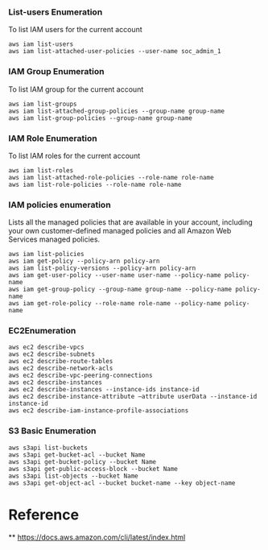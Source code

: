 

### List-users Enumeration 
To list IAM users for the current account
```
aws iam list-users
aws iam list-attached-user-policies --user-name soc_admin_1
```

### IAM Group Enumeration
To list IAM group for the current account
```
aws iam list-groups
aws iam list-attached-group-policies --group-name group-name
aws iam list-group-policies --group-name group-name
```


### IAM Role Enumeration
To list IAM roles for the current account
```
aws iam list-roles
aws iam list-attached-role-policies --role-name role-name
aws iam list-role-policies --role-name role-name
```


### IAM  policies enumeration

Lists all the managed policies that are available in your account, including your own customer-defined managed policies and all Amazon Web Services managed policies.
```
aws iam list-policies
aws iam get-policy --policy-arn policy-arn
aws iam list-policy-versions --policy-arn policy-arn
aws iam get-user-policy --user-name user-name --policy-name policy-name
aws iam get-group-policy --group-name group-name --policy-name policy-name
aws iam get-role-policy --role-name role-name --policy-name policy-name
```
### EC2Enumeration
```
aws ec2 describe-vpcs
aws ec2 describe-subnets
aws ec2 describe-route-tables
aws ec2 describe-network-acls
aws ec2 describe-vpc-peering-connections
aws ec2 describe-instances
aws ec2 describe-instances --instance-ids instance-id
aws ec2 describe-instance-attribute –attribute userData --instance-id instance-id
aws ec2 describe-iam-instance-profile-associations
```
### S3 Basic Enumeration
```
aws s3api list-buckets
aws s3api get-bucket-acl --bucket Name
aws s3api get-bucket-policy --bucket Name
aws s3api get-public-access-block --bucket Name
aws s3api list-objects --bucket Name
aws s3api get-object-acl --bucket bucket-name --key object-name
```

# Reference
** https://docs.aws.amazon.com/cli/latest/index.html
